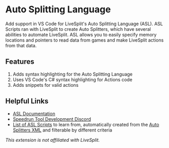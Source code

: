 # Auto Splitting Language

Add support in VS Code for LiveSplit's Auto Splitting Language (ASL). ASL Scripts ran with LiveSplit to create Auto Splitters, which have several abilities to automate LiveSplit. ASL allows you to easily specify memory locations and pointers to read data from games and make LiveSplit actions from that data. 

## Features

1. Adds syntax highlighting for the Auto Splitting Language
2. Uses VS Code's C# syntax highlighting for Actions code
3. Adds snippets for valid actions

## Helpful Links

- [ASL Documentation](https://github.com/LiveSplit/LiveSplit/blob/master/Documentation/Auto-Splitters.md)
- [Speedrun Tool Development Discord](https://discord.gg/N6wv8pW)
- [List of ASL Scripts](https://fatalis.pw/livesplit/asl-list/) to learn from, automatically created from the [Auto Splitters XML](../LiveSplit.AutoSplitters.xml) and filterable by different criteria

*This extension is not affiliated with LiveSplit.*